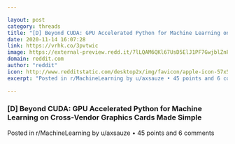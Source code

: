 ```yaml
---

layout: post
category: threads
title: "[D] Beyond CUDA: GPU Accelerated Python for Machine Learning on Cross-Vendor Graphics Cards Made Simple"
date: 2020-11-14 16:07:28
link: https://vrhk.co/3pvtwic
image: https://external-preview.redd.it/7lLQAM6QKl67UsD5ElJ1PF7GwjblZnPcXgdqHv64b_A.jpg?width=800&height=418.848167539&auto=webp&crop=800:418.848167539,smart&s=7084da6114210f0d44f031786974d0b82d5a8e37
domain: reddit.com
author: "reddit"
icon: http://www.redditstatic.com/desktop2x/img/favicon/apple-icon-57x57.png
excerpt: "Posted in r/MachineLearning by u/axsauze • 45 points and 6 comments"

---
```


### [D] Beyond CUDA: GPU Accelerated Python for Machine Learning on Cross-Vendor Graphics Cards Made Simple

Posted in r/MachineLearning by u/axsauze • 45 points and 6 comments